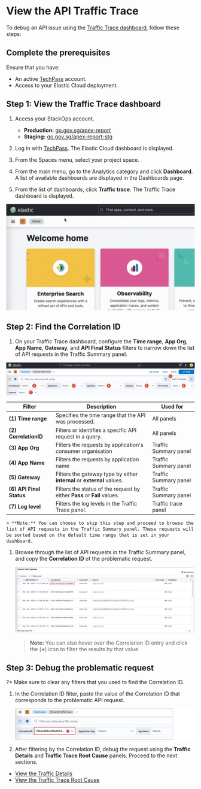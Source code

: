 # View the API Traffic Trace

To debug an API issue using the [Traffic Trace dashboard](/docs/logs/debugging-API-issues.md), follow these steps:

## Complete the prerequisites

Ensure that you have:

- An active [TechPass](https://docs.developer.tech.gov.sg/docs/apex-cloud-onboarding/docs/techpass) account.
- Access to your Elastic Cloud deployment.
</details>

## Step 1: View the Traffic Trace dashboard

1. Access your StackOps account.

    - **Production:** [go.gov.sg/apex-report](http://go.gov.sg/apex-report)<br>
    - **Staging:** [go.gov.sg/apex-report-stg](http://go.gov.sg/apex-report-stg)

1. Log in with [TechPass](https://docs.developer.tech.gov.sg/docs/apex-cloud-onboarding/docs/techpass). The Elastic Cloud dashboard is displayed. 

1. From the Spaces menu, select your project space.

1. From the main menu, go to the Analytics category and click **Dashboard**. A list of available dashboards are displayed in the Dashboards page.

1. From the list of dashboards, click **Traffic trace**. The Traffic Trace dashboard is displayed.

![dashboard](/./images/dashboard.gif)


## Step 2: Find the Correlation ID

1. On your Traffic Trace dashboard, configure the **Time range**, **App Org**, **App Name**, **Gateway**, and **API Final Status** filters to narrow down the list of API requests in the Traffic Summary panel.

![Select dashboard filters](/./images/dashboard-filters.png) 

| Filter | Description | Used for |
| --- | -- | -- |
| **(1) Time range** | Specifies the time range that the API was processed. | All panels
| **(2) CorrelationID** | Filters or identifies a specific API request in a query. | All panels
| **(3) App Org** | Filters the requests by application's consumer  organisation | Traffic Summary panel
| **(4) App Name** | Filters the requests by application name | Traffic Summary panel
| **(5) Gateway** | Filters the gateway type by either **internal** or **external** values. | Traffic Summary panel
| **(6) API Final Status** | Filters the status of the request by either **Pass** or **Fail** values. | Traffic Summary panel
| **(7) Log level** | Filters the log levels in the Traffic Trace panel. | Traffic trace panel |
    > **Note:** You can choose to skip this step and proceed to browse the list of API requests in the Traffic Summary panel. These requests will be sorted based on the default time range that is set in your dashboard.

1. Browse through the list of API requests in the Traffic Summary panel, and copy the **Correlation ID** of the problematic request.

    ![copy correlation ID](/./images/dashboard-correlationid.png) 

    > **Note:** You can also hover over the Correlation ID entry and  click the (**+**) icon to filter the results by that value.

## Step 3: Debug the problematic request

?> Make sure to clear any filters that you used to find the Correlation ID.

1. In the Correlation ID filter, paste the value of the Correlation ID that corresponds to the problematic API request.

    ![paste correlation ID](/./images/dashboard-correlationid-filter.png) 

1. After filtering by the Correlation ID, debug the request using the **Traffic Details** and **Traffic Trace Root Cause** panels. Proceed to the next sections.

- [View the Traffic Details](/docs/logs/verify-api-request.md)
- [View the Traffic Trace Root Cause](/docs/logs/trace-root-cause.md)



<!-- 

## Step 4: View the Traffic Trace Root Cause

?> Make sure to clear any filters that you used to find the Correlation ID.

1. In the Correlation ID filter, paste the value of the Correlation ID that corresponds to the problematic API request.

    ![paste correlation ID](/./images/dashboard-correlationid-filter.png) 

1. Scroll down to the Traffic Trace panel and check the details in the message column to trace the root cause of the error or issue.

    ![traffic-trace-message](/./images/dashboard-trace-error.png) 

### Export the trace logs

To export the track trace logs in `.csv` format, follow these steps:

1. Hover over the upper right area of the Traffic Trace panel and click the menu icon.

1. Click **More**.

1. Click **Download CSV**.

    ![traffic-trace-message](/./images/dashboard-traffic-trace-export.png) 

-->